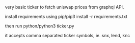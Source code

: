 very basic ticker to fetch uniswap prices from graphql API.

install requirements using pip/pip3 install -r requirements.txt

then run python/python3 ticker.py

it accepts comma separated ticker symbols, ie. snx, lend, knc
